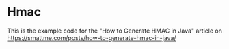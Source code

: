 Hmac
====

This is the example code for the "How to Generate HMAC in Java" article on https://smattme.com/posts/how-to-generate-hmac-in-java/
